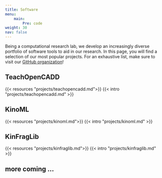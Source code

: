```yaml
---
title: Software
menu:
    main:
        Pre: code
weight: 30
nav: false
---
```


Being a computational research lab, we develop an increasingly diverse portfolio of software tools to aid in our research. In this page, you will find a selection of our most popular projects. For an exhaustive list, make sure to visit our <a href="https://github.com/volkamerlab" target="_blank" class="icon fa-github"> GitHub organization</a>!

## TeachOpenCADD

{{< resources "projects/teachopencadd.md">}}
{{< intro "projects/teachopencadd.md" >}}

## KinoML

{{< resources "projects/kinoml.md">}}
{{< intro "projects/kinoml.md" >}}

## KinFragLib

{{< resources "projects/kinfraglib.md">}}
{{< intro "projects/kinfraglib.md" >}}

## more coming ...